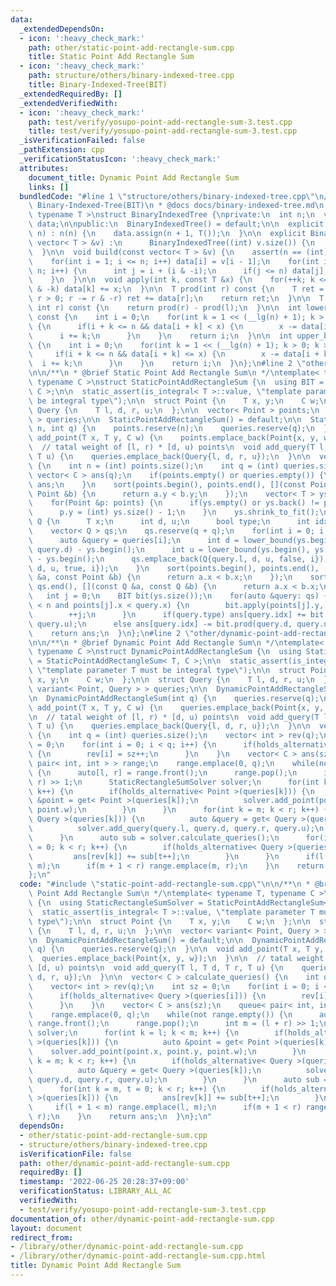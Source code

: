 ```yaml
---
data:
  _extendedDependsOn:
  - icon: ':heavy_check_mark:'
    path: other/static-point-add-rectangle-sum.cpp
    title: Static Point Add Rectangle Sum
  - icon: ':heavy_check_mark:'
    path: structure/others/binary-indexed-tree.cpp
    title: Binary-Indexed-Tree(BIT)
  _extendedRequiredBy: []
  _extendedVerifiedWith:
  - icon: ':heavy_check_mark:'
    path: test/verify/yosupo-point-add-rectangle-sum-3.test.cpp
    title: test/verify/yosupo-point-add-rectangle-sum-3.test.cpp
  _isVerificationFailed: false
  _pathExtension: cpp
  _verificationStatusIcon: ':heavy_check_mark:'
  attributes:
    document_title: Dynamic Point Add Rectangle Sum
    links: []
  bundledCode: "#line 1 \"structure/others/binary-indexed-tree.cpp\"\n/**\n * @brief\
    \ Binary-Indexed-Tree(BIT)\n * @docs docs/binary-indexed-tree.md\n */\ntemplate<\
    \ typename T >\nstruct BinaryIndexedTree {\nprivate:\n  int n;\n  vector< T >\
    \ data;\n\npublic:\n  BinaryIndexedTree() = default;\n\n  explicit BinaryIndexedTree(int\
    \ n) : n(n) {\n    data.assign(n + 1, T());\n  }\n\n  explicit BinaryIndexedTree(const\
    \ vector< T > &v) :\n      BinaryIndexedTree((int) v.size()) {\n    build(v);\n\
    \  }\n\n  void build(const vector< T > &v) {\n    assert(n == (int) v.size());\n\
    \    for(int i = 1; i <= n; i++) data[i] = v[i - 1];\n    for(int i = 1; i <=\
    \ n; i++) {\n      int j = i + (i & -i);\n      if(j <= n) data[j] += data[i];\n\
    \    }\n  }\n\n  void apply(int k, const T &x) {\n    for(++k; k <= n; k += k\
    \ & -k) data[k] += x;\n  }\n\n  T prod(int r) const {\n    T ret = T();\n    for(;\
    \ r > 0; r -= r & -r) ret += data[r];\n    return ret;\n  }\n\n  T prod(int l,\
    \ int r) const {\n    return prod(r) - prod(l);\n  }\n\n  int lower_bound(T x)\
    \ const {\n    int i = 0;\n    for(int k = 1 << (__lg(n) + 1); k > 0; k >>= 1)\
    \ {\n      if(i + k <= n && data[i + k] < x) {\n        x -= data[i + k];\n  \
    \      i += k;\n      }\n    }\n    return i;\n  }\n\n  int upper_bound(T x) const\
    \ {\n    int i = 0;\n    for(int k = 1 << (__lg(n) + 1); k > 0; k >>= 1) {\n \
    \     if(i + k <= n && data[i + k] <= x) {\n        x -= data[i + k];\n      \
    \  i += k;\n      }\n    }\n    return i;\n  }\n};\n#line 2 \"other/static-point-add-rectangle-sum.cpp\"\
    \n\n/**\n * @brief Static Point Add Rectangle Sum\n */\ntemplate< typename T,\
    \ typename C >\nstruct StaticPointAddRectangleSum {\n  using BIT = BinaryIndexedTree<\
    \ C >;\n\n  static_assert(is_integral< T >::value, \"template parameter T must\
    \ be integral type\");\n\n  struct Point {\n    T x, y;\n    C w;\n  };\n\n  struct\
    \ Query {\n    T l, d, r, u;\n  };\n\n  vector< Point > points;\n  vector< Query\
    \ > queries;\n\n  StaticPointAddRectangleSum() = default;\n\n  StaticPointAddRectangleSum(int\
    \ n, int q) {\n    points.reserve(n);\n    queries.reserve(q);\n  }\n\n  void\
    \ add_point(T x, T y, C w) {\n    points.emplace_back(Point{x, y, w});\n  }\n\n\
    \  // tatal weight of [l, r) * [d, u) points\n  void add_query(T l, T d, T r,\
    \ T u) {\n    queries.emplace_back(Query{l, d, r, u});\n  }\n\n  vector< C > calculate_queries()\
    \ {\n    int n = (int) points.size();\n    int q = (int) queries.size();\n   \
    \ vector< C > ans(q);\n    if(points.empty() or queries.empty()) {\n      return\
    \ ans;\n    }\n    sort(points.begin(), points.end(), [](const Point &a, const\
    \ Point &b) {\n      return a.y < b.y;\n    });\n    vector< T > ys;\n    ys.reserve(n);\n\
    \    for(Point &p: points) {\n      if(ys.empty() or ys.back() != p.y) ys.emplace_back(p.y);\n\
    \      p.y = (int) ys.size() - 1;\n    }\n    ys.shrink_to_fit();\n\n    struct\
    \ Q {\n      T x;\n      int d, u;\n      bool type;\n      int idx;\n    };\n\
    \    vector< Q > qs;\n    qs.reserve(q + q);\n    for(int i = 0; i < q; i++) {\n\
    \      auto &query = queries[i];\n      int d = lower_bound(ys.begin(), ys.end(),\
    \ query.d) - ys.begin();\n      int u = lower_bound(ys.begin(), ys.end(), query.u)\
    \ - ys.begin();\n      qs.emplace_back(Q{query.l, d, u, false, i});\n      qs.emplace_back(Q{query.r,\
    \ d, u, true, i});\n    }\n    sort(points.begin(), points.end(), [](const Point\
    \ &a, const Point &b) {\n      return a.x < b.x;\n    });\n    sort(qs.begin(),\
    \ qs.end(), [](const Q &a, const Q &b) {\n      return a.x < b.x;\n    });\n \
    \   int j = 0;\n    BIT bit(ys.size());\n    for(auto &query: qs) {\n      while(j\
    \ < n and points[j].x < query.x) {\n        bit.apply(points[j].y, points[j].w);\n\
    \        ++j;\n      }\n      if(query.type) ans[query.idx] += bit.prod(query.d,\
    \ query.u);\n      else ans[query.idx] -= bit.prod(query.d, query.u);\n    }\n\
    \    return ans;\n  }\n};\n#line 2 \"other/dynamic-point-add-rectangle-sum.cpp\"\
    \n\n/**\n * @brief Dynamic Point Add Rectangle Sum\n */\ntemplate< typename T,\
    \ typename C >\nstruct DynamicPointAddRectangleSum {\n  using StaticRectangleSumSolver\
    \ = StaticPointAddRectangleSum< T, C >;\n\n  static_assert(is_integral< T >::value,\
    \ \"template parameter T must be integral type\");\n\n  struct Point {\n    T\
    \ x, y;\n    C w;\n  };\n\n  struct Query {\n    T l, d, r, u;\n  };\n\n  vector<\
    \ variant< Point, Query > > queries;\n\n  DynamicPointAddRectangleSum() = default;\n\
    \n  DynamicPointAddRectangleSum(int q) {\n    queries.reserve(q);\n  }\n\n  void\
    \ add_point(T x, T y, C w) {\n    queries.emplace_back(Point{x, y, w});\n  }\n\
    \n  // tatal weight of [l, r) * [d, u) points\n  void add_query(T l, T d, T r,\
    \ T u) {\n    queries.emplace_back(Query{l, d, r, u});\n  }\n\n  vector< C > calculate_queries()\
    \ {\n    int q = (int) queries.size();\n    vector< int > rev(q);\n    int sz\
    \ = 0;\n    for(int i = 0; i < q; i++) {\n      if(holds_alternative< Query >(queries[i]))\
    \ {\n        rev[i] = sz++;\n      }\n    }\n    vector< C > ans(sz);\n    queue<\
    \ pair< int, int > > range;\n    range.emplace(0, q);\n    while(not range.empty())\
    \ {\n      auto[l, r] = range.front();\n      range.pop();\n      int m = (l +\
    \ r) >> 1;\n      StaticRectangleSumSolver solver;\n      for(int k = l; k < m;\
    \ k++) {\n        if(holds_alternative< Point >(queries[k])) {\n          auto\
    \ &point = get< Point >(queries[k]);\n          solver.add_point(point.x, point.y,\
    \ point.w);\n        }\n      }\n      for(int k = m; k < r; k++) {\n        if(holds_alternative<\
    \ Query >(queries[k])) {\n          auto &query = get< Query >(queries[k]);\n\
    \          solver.add_query(query.l, query.d, query.r, query.u);\n        }\n\
    \      }\n      auto sub = solver.calculate_queries();\n      for(int k = m, t\
    \ = 0; k < r; k++) {\n        if(holds_alternative< Query >(queries[k])) {\n \
    \         ans[rev[k]] += sub[t++];\n        }\n      }\n      if(l + 1 < m) range.emplace(l,\
    \ m);\n      if(m + 1 < r) range.emplace(m, r);\n    }\n    return ans;\n  }\n\
    };\n"
  code: "#include \"static-point-add-rectangle-sum.cpp\"\n\n/**\n * @brief Dynamic\
    \ Point Add Rectangle Sum\n */\ntemplate< typename T, typename C >\nstruct DynamicPointAddRectangleSum\
    \ {\n  using StaticRectangleSumSolver = StaticPointAddRectangleSum< T, C >;\n\n\
    \  static_assert(is_integral< T >::value, \"template parameter T must be integral\
    \ type\");\n\n  struct Point {\n    T x, y;\n    C w;\n  };\n\n  struct Query\
    \ {\n    T l, d, r, u;\n  };\n\n  vector< variant< Point, Query > > queries;\n\
    \n  DynamicPointAddRectangleSum() = default;\n\n  DynamicPointAddRectangleSum(int\
    \ q) {\n    queries.reserve(q);\n  }\n\n  void add_point(T x, T y, C w) {\n  \
    \  queries.emplace_back(Point{x, y, w});\n  }\n\n  // tatal weight of [l, r) *\
    \ [d, u) points\n  void add_query(T l, T d, T r, T u) {\n    queries.emplace_back(Query{l,\
    \ d, r, u});\n  }\n\n  vector< C > calculate_queries() {\n    int q = (int) queries.size();\n\
    \    vector< int > rev(q);\n    int sz = 0;\n    for(int i = 0; i < q; i++) {\n\
    \      if(holds_alternative< Query >(queries[i])) {\n        rev[i] = sz++;\n\
    \      }\n    }\n    vector< C > ans(sz);\n    queue< pair< int, int > > range;\n\
    \    range.emplace(0, q);\n    while(not range.empty()) {\n      auto[l, r] =\
    \ range.front();\n      range.pop();\n      int m = (l + r) >> 1;\n      StaticRectangleSumSolver\
    \ solver;\n      for(int k = l; k < m; k++) {\n        if(holds_alternative< Point\
    \ >(queries[k])) {\n          auto &point = get< Point >(queries[k]);\n      \
    \    solver.add_point(point.x, point.y, point.w);\n        }\n      }\n      for(int\
    \ k = m; k < r; k++) {\n        if(holds_alternative< Query >(queries[k])) {\n\
    \          auto &query = get< Query >(queries[k]);\n          solver.add_query(query.l,\
    \ query.d, query.r, query.u);\n        }\n      }\n      auto sub = solver.calculate_queries();\n\
    \      for(int k = m, t = 0; k < r; k++) {\n        if(holds_alternative< Query\
    \ >(queries[k])) {\n          ans[rev[k]] += sub[t++];\n        }\n      }\n \
    \     if(l + 1 < m) range.emplace(l, m);\n      if(m + 1 < r) range.emplace(m,\
    \ r);\n    }\n    return ans;\n  }\n};\n"
  dependsOn:
  - other/static-point-add-rectangle-sum.cpp
  - structure/others/binary-indexed-tree.cpp
  isVerificationFile: false
  path: other/dynamic-point-add-rectangle-sum.cpp
  requiredBy: []
  timestamp: '2022-06-25 20:28:37+09:00'
  verificationStatus: LIBRARY_ALL_AC
  verifiedWith:
  - test/verify/yosupo-point-add-rectangle-sum-3.test.cpp
documentation_of: other/dynamic-point-add-rectangle-sum.cpp
layout: document
redirect_from:
- /library/other/dynamic-point-add-rectangle-sum.cpp
- /library/other/dynamic-point-add-rectangle-sum.cpp.html
title: Dynamic Point Add Rectangle Sum
---
```

